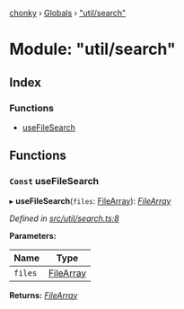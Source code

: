 [chonky](../README.md) › [Globals](../globals.md) › ["util/search"](_util_search_.md)

# Module: "util/search"

## Index

### Functions

* [useFileSearch](_util_search_.md#const-usefilesearch)

## Functions

### `Const` useFileSearch

▸ **useFileSearch**(`files`: [FileArray](_types_files_types_.md#filearray)): *[FileArray](_types_files_types_.md#filearray)*

*Defined in [src/util/search.ts:8](https://github.com/TimboKZ/Chonky/blob/d1a0325/src/util/search.ts#L8)*

**Parameters:**

Name | Type |
------ | ------ |
`files` | [FileArray](_types_files_types_.md#filearray) |

**Returns:** *[FileArray](_types_files_types_.md#filearray)*
